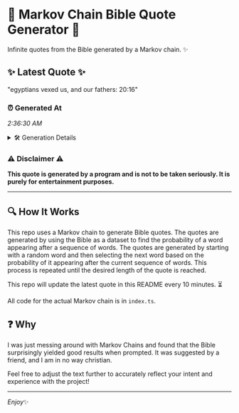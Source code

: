 # 📖 Markov Chain Bible Quote Generator 📖

Infinite quotes from the Bible generated by a Markov chain. ✨

## ✨ Latest Quote ✨
"egyptians vexed us, and our fathers: 20:16"

### ⏰ Generated At
*2:36:30 AM*

<details>
    <summary>🛠️ Generation Details</summary>
    <p>
        <strong>🌱 Seed:</strong> egyptians<br>
        <strong>🔄 Iterations:</strong> 6<br>
        <strong>📜 Context History:</strong><br>[ egyptians ]: vexed<br>[ egyptians, vexed ]: us,<br>[ egyptians, vexed, us, ]: and<br>[ egyptians, vexed, us,, and ]: our<br>[ egyptians, vexed, us,, and, our ]: fathers:<br>[ egyptians, vexed, us,, and, our, fathers: ]: 20:16<br>
    </p>
</details>

### ⚠️ Disclaimer ⚠️
**This quote is generated by a program and is not to be taken seriously. It is purely for entertainment purposes.**

---

## 🔍 How It Works

This repo uses a Markov chain to generate Bible quotes. The quotes are generated by using the Bible as a dataset to find the probability of a word appearing after a sequence of words. The quotes are generated by starting with a random word and then selecting the next word based on the probability of it appearing after the current sequence of words. This process is repeated until the desired length of the quote is reached.

This repo will update the latest quote in this README every 10 minutes. ⏳

All code for the actual Markov chain is in `index.ts`.

## ❓ Why

I was just messing around with Markov Chains and found that the Bible surprisingly yielded good results when prompted. 
It was suggested by a friend, and I am in no way christian.

Feel free to adjust the text further to accurately reflect your intent and experience with the project!

---

*Enjoy*✨
